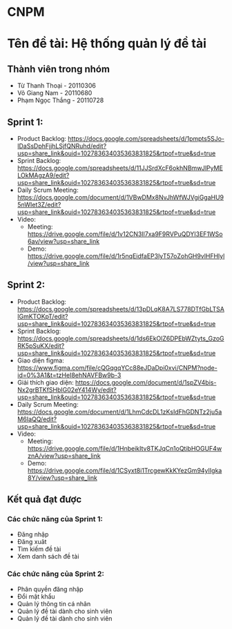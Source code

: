 # CNPM
# Tên đề tài: Hệ thống quản lý đề tài
## Thành viên trong nhóm
- Từ Thanh Thoại - 20110306
- Võ Giang Nam - 20110680
- Phạm Ngọc Thắng - 20110728
## Sprint 1:
- Product Backlog: https://docs.google.com/spreadsheets/d/1pmpts5SJo-lDaSsDphFjjhLSjfQNRuhd/edit?usp=share_link&ouid=102783634035363831825&rtpof=true&sd=true
- Sprint Backlog: https://docs.google.com/spreadsheets/d/11JJSrdXcF6okhNBmwJlPyMELOkMAgzA9/edit?usp=share_link&ouid=102783634035363831825&rtpof=true&sd=true
- Daily Scrum Meeting: https://docs.google.com/document/d/1VBwDMx8NvJhWfWJVgiGgaHU95nWIet3Z/edit?usp=share_link&ouid=102783634035363831825&rtpof=true&sd=true
- Video:
  + Meeting: https://drive.google.com/file/d/1v12CN3Il7xa9F9RVPuQDYI3EF1WSo6av/view?usp=share_link
  + Demo: https://drive.google.com/file/d/1r5nqEidfaEP3lyT57oZohGH9vlHFHlyl/view?usp=share_link
## Sprint 2:
- Product Backlog: https://docs.google.com/spreadsheets/d/13pDLqK8A7LS778DTfGbLTSAlGmKTOKpT/edit?usp=share_link&ouid=102783634035363831825&rtpof=true&sd=true
- Sprint Backlog: https://docs.google.com/spreadsheets/d/1ds6EkOlZ6DPEbWZtyts_GzoGRK5pSuKX/edit?usp=share_link&ouid=102783634035363831825&rtpof=true&sd=true
- Giao diện figma: https://www.figma.com/file/cQGqgqYCc88eJDaDpi0xvi/CNPM?node-id=0%3A1&t=tzHeI8ehNAVFBw9b-3
- Giải thích giao diện: https://docs.google.com/document/d/1spZV4bis-Nx2grBTKfSHbIG02eY414Wy/edit?usp=share_link&ouid=102783634035363831825&rtpof=true&sd=true
- Daily Scrum Meeting: https://docs.google.com/document/d/1LhmCdcDL1zKsIdFhGDNTz2ju5aM6IaQQ/edit?usp=share_link&ouid=102783634035363831825&rtpof=true&sd=true
- Video:
  + Meeting: https://drive.google.com/file/d/1HnbeikItv8TKJqCn1oQtibHOGUF4wznA/view?usp=share_link
  + Demo: https://drive.google.com/file/d/1CSyxt8i1TrcgewKkKYezGm94yIIgka8Y/view?usp=share_link
## Kết quả đạt được
### Các chức năng của Sprint 1:
- Đăng nhập
- Đăng xuât
- Tìm kiếm đề tài
- Xem danh sách đề tài
### Các chức năng của Sprint 2:
- Phân quyền đăng nhập
- Đổi mật khẩu
- Quản lý thông tin cá nhân
- Quản lý đề tài dành cho sinh viên
- Quản lý đề tài dành cho sinh viên
